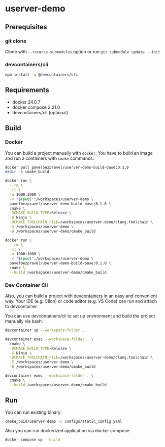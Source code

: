 # userver-demo

## Prerequisites

### git clone

Clone with `--recurse-submodules` option or run `git submodule update --init`

### devcontainers/cli

```bash
npm install -g @devcontainers/cli
```

## Requirements
- docker 24.0.7
- docker compose 2.21.0
- devcontainers/cli (optional)

## Build

### Docker

You can build a project manually with `docker`. You have to build an image and run a containers with `cmake` commands:
```bash
docker pull pavelbezpravel/userver-demo-build-base:0.1.0
mkdir -p cmake_build

docker run \
  --rm \
  -it \
  -u 1000:1000 \
  -v "$(pwd)":/workspaces/userver-demo \
  pavelbezpravel/userver-demo-build-base:0.1.0 \
  cmake \
  -DCMAKE_BUILD_TYPE=Release \
  -G Ninja \
  -DCMAKE_TOOLCHAIN_FILE=/workspaces/userver-demo/clang.toolchain \
  -S /workspaces/userver-demo \
  -B /workspaces/userver-demo/cmake_build

docker run \
  --rm \
  -it \
  -u 1000:1000 \
  -v "$(pwd)":/workspaces/userver-demo \
  pavelbezpravel/userver-demo-build-base:0.1.0 \
  cmake \
  --build /workspaces/userver-demo/cmake_build
```

### Dev Container Cli

Also, you can build a project with [devcontainers](https://containers.dev/) in an easy and convenient way.
Your IDE (e.g. Clion) or code editor (e.g. VS Code) can run and attach to devcontainer.

You can use devcontainers/cli to set up environment and build the project manually via bash:
```bash
devcontainer up --workspace-folder .

devcontainer exec --workspace-folder . \
  cmake \
  -DCMAKE_BUILD_TYPE=Release \
  -G Ninja \
  -DCMAKE_TOOLCHAIN_FILE=/workspaces/userver-demo/clang.toolchain \
  -S /workspaces/userver-demo \
  -B /workspaces/userver-demo/cmake_build

devcontainer exec --workspace-folder . \
  cmake \
  --build /workspaces/userver-demo/cmake_build
```

## Run

You can run existing binary:
```bash
cmake_buid/userver-demo -c configs/static_config.yaml
```

Also you can run dockerized application via docker compose:
```bash
docker compose up --build
```
